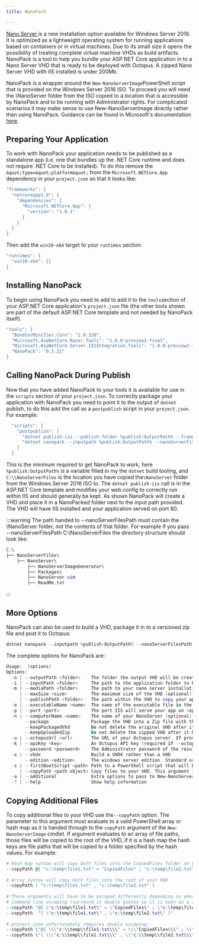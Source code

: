 ```yaml
---
title: NanoPack

---
```



[Nano Server ](https://technet.microsoft.com/en-us/windows-server-docs/get-started/getting-started-with-nano-server)is a new installation option available for Windows Server 2016. It is optimized as a lightweight operating system for running applications based on containers or in virtual machines. Due to its small size it opens the possibility of treating complete virtual machine VHDs as build artifacts. NanoPack is a tool to help you bundle your ASP.NET Core application in to a Nano Server VHD that is ready to be deployed with Octopus. A zipped Nano Server VHD with IIS installed is under 200Mb.


NanoPack is a wrapper around the `New-NanoServerImage`PowerShell script that is provided on the Windows Server 2016 ISO. To proceed you will need the \NanoServer folder from the ISO copied to a location that is accessible by NanoPack and to be running with Administrator rights. For complicated scenarios it may make sense to use New-NanoServerImage directly rather than using NanoPack. Guidance can be found in Microsoft's documentation [here](https://technet.microsoft.com/en-us/windows-server-docs/get-started/nano-server-quick-start).

## Preparing Your Application


To work with NanoPack your application needs to be published as a standalone app (i.e. one that bundles up the .NET Core runtime and does not require .NET Core to be installed). To do this remove the `&quot;type=&quot;platform&quot;` from the `Microsoft.NETCore.App` dependency in your `project.json` so that it looks like:

```powershell
"frameworks": {
  "netcoreapp1.0": {
    "dependencies": {
      "Microsoft.NETCore.App": {
        "version": "1.0.1"
      }
    }
  } 
}
```


Then add the `win10-x64` target to your `runtimes` section:

```powershell
"runtimes": {
  "win10-x64": {}
}
```

## Installing NanoPack


To begin using NanoPack you need to add to add it to the `tools`section of your ASP.NET Core application's `project.json` file (the other tools shown are part of the default ASP.NET Core template and not needed by NanoPack itself).

```powershell
"tools": {
  "BundlerMinifier.Core": "2.0.238",
  "Microsoft.AspNetCore.Razor.Tools": "1.0.0-preview2-final",
  "Microsoft.AspNetCore.Server.IISIntegration.Tools": "1.0.0-preview2-final",
  "NanoPack": "0.1.21"
}
```

## Calling NanoPack During Publish


Now that you have added NanoPack to your tools it is available for use in the `scripts` section of your `project.json`. To correctly package your application with NanoPack you need to point it to the output of `dotnet` publish, to do this add the call as a `postpublish` script in your `project.json`. For example:

```powershell
  "scripts": {
    "postpublish": [
      "dotnet publish-iis --publish-folder %publish:OutputPath% --framework %publish:FullTargetFramework%",
      "dotnet nanopack --inputpath %publish:OutputPath% --nanoServerFilesPath C:\\NanoServerFiles"
    ]
  }
```


This is the minimum required to get NanoPack to work, here `%publish:OutputPath%` is a variable filled in my the `dotnet` build tooling, and `C:\\NanoServerFiles` is the location you have copied the`\NanoServer` folder from the Windows Server 2016 ISO to. The `dotnet publish-iis` call is in the ASP.NET Core template and modifies your web.config to correctly run within IIS and should generally be kept. As shown NanoPack will create a VHD and place it in a NanoPacked folder next to the input path provided. The VHD will have IIS installed and your application served on port 80.

:::warning
The path handed to --nanoServerFilesPath must contain the \NanoServer folder, not the contents of that folder. For example if you pass --nanoServerFilesPath C:\\NanoServerFiles the directory structure should look like:

```powershell
C:\
├── NanoServerFiles\
    ├── NanoServer\
        ├── NanoServerImageGenerator\
        ├── Packages\       
        ├── NanoServer.vim
        ├── ReadMe.txt
```
:::

## More Options


NanoPack can also be used to build a VHD, package it in to a versioned zip file and post it to Octopus:

```powershell
dotnet nanopack --inputpath %publish:OutputPath% --nanoServerFilesPath C:\\NanoServerFiles --package --octopusUrl http:/my.octopus.server.com:8888 --apiKey API-MYOCTOPUSAPIKEY
```


The complete options for NanoPack are:

```powershell
Usage:  [options]
Options:
  -o | --outputPath <folder>    The folder the output VHD will be created (optional). If not supplied a /Nanopacked folder will be created one level up from your inputpath folder
  -i | --inputPath <folder>     The path to the application folder to be packaged (required)
  -m | --mediaPath <folder>     The path to your nano server installation files (required)
     | --maxSize <size>         The maximum size of the VHD (optional). Default is 4GB
     | --publishPath <folder>   The path within the VHD to copy your application to (optional). Default is /PublishedApp
  -e | --executableName <name>  The name of the executable file in the publish folder to extract version information from (optional, if not provided NanoPack will scan the target folder for an executable)
  -p | --port <port>            The port IIS will serve your app on (optional). Default is 80
  -n | --computerName <name>    The name of your NanoServer (optional). Default is NanoServer
       --package                Package the VHD into a Zip file with the app version in its name, ready to be pushed to Octopus
       --keepPackagedVhd        Do not delete the original VHD after it has been packaged with the --package option
       --keepUploadedZip        Do not delete the zipped VHD after it has been uploaded to Octopus
  -u | --octopusUrl <url>       The URL of your Octopus server. If provided, and --package is set, NanoPack will push the packaged VHD to the built in package feed (optional)
  -k | --apiKey <key>           An Octopus API key (required if --octopusUrl is set)
       --password <password>    The Administrator password of the resulting NanoServer image (optional). Default is P@ssw0rd
  -x | --vhdx                   Build a VHDX rather than a VHD
       --edition <edition>      The windows server edition. Standard or Datacenter
  -s | --firstBootScript <path> Path to a PowerShell script that will be copied to the VHD and run on its first boot. Multiple allowed.
     | --copyPath <path object> Copy files to your VHD. This argument is passed through to the  New-NanoServerImage cmdlet and must be a string that evals to a PowerShell array or hash map.
  -a | --additional             Extra options to pass to New-NanoServerImage, for example: -a "-Ipv4Address \"172.21.22.101\"". Multiple allowed.
  -? | --help                   Show help information
```

## Copying Additional Files


To copy additional files to your VHD use the`--copyPath` option. The parameter to this argument must evaluate to a valid PowerShell array or hash map as it is handed through to the `copyPath` argument of the `New-NanoServerImage` cmdlet. If argument evaluates to an array of file paths, those files will be copied to the root of the VHD, if it is a hash map the hash keys are file paths that will be copied to a folder specified by the hash values. For example:

```powershell
# Hash map syntax will copy both files into the CopiedFiles folder on your VHD
--copyPath @{ "c:\temp\file1.txt" = "CopiedFiles" ; "c:\temp\file2.txt" = "CopiedFiles" }
 
# Array syntax will copy both files into the root of your VHD
--copyPath ( "c:\temp\file1.txt" , "c:\temp\file2.txt" )
 
# These arguments will have to be escaped differently depending on whether you are calling NanoPack directly from the command line, or from within project.json
# Command line escaping (surround in double quotes so it is seen as a single string argument then escape other double quotes):
--copyPath "@{ \"c:\temp\file1.txt\" = \"CopiedFiles\" ; \"c:\temp\file2.txt\" = \"CopiedFiles\" }"
--copyPath  "( \"c:\temp\file1.txt\" , \"c:\temp\file2.txt\" )"
 
# project.json unfortunately requires double escaping:
--copyPath \"@{ \\\"c:\\temp\\file1.txt\\\" = \\\"CopiedFiles\\\" ; \\\"c:\\temp\\file2.txt\\\" = \\\"CopiedFiles\\\" }\"
--copyPath \"( \\\"c:\\temp\\file1.txt\\\" , \\"c:\\temp\\file2.txt\\\" )\"
```
